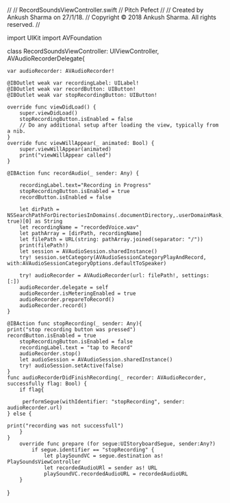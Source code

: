 //
//  RecordSoundsViewController.swift
//  Pitch Pefect
//
//  Created by Ankush Sharma on 27/1/18.
//  Copyright © 2018 Ankush Sharma. All rights reserved.
//

import UIKit
import AVFoundation

class RecordSoundsViewController: UIViewController, AVAudioRecorderDelegate{

    var audioRecorder: AVAudioRecorder!
    
    @IBOutlet weak var recordingLabel: UILabel!
    @IBOutlet weak var recordButton: UIButton!
    @IBOutlet weak var stopRecordingButton: UIButton!
    
    override func viewDidLoad() {
        super.viewDidLoad()
        stopRecordingButton.isEnabled = false
        // Do any additional setup after loading the view, typically from a nib.
    }
    override func viewWillAppear(_ animated: Bool) {
        super.viewWillAppear(animated)
        print("viewWillAppear called")
    }
    
    @IBAction func recordAudio(_ sender: Any) {
     
        recordingLabel.text="Recording in Progress"
        stopRecordingButton.isEnabled = true
        recordButton.isEnabled = false
        
        let dirPath = NSSearchPathForDirectoriesInDomains(.documentDirectory,.userDomainMask, true)[0] as String
        let recordingName = "recordedVoice.wav"
        let pathArray = [dirPath, recordingName]
        let filePath = URL(string: pathArray.joined(separator: "/"))
        print(filePath!)
        let session = AVAudioSession.sharedInstance()
        try! session.setCategory(AVAudioSessionCategoryPlayAndRecord, with:AVAudioSessionCategoryOptions.defaultToSpeaker)
        
        try! audioRecorder = AVAudioRecorder(url: filePath!, settings: [:])
        audioRecorder.delegate = self
        audioRecorder.isMeteringEnabled = true
        audioRecorder.prepareToRecord()
        audioRecorder.record()
    }
   
    @IBAction func stopRecording(_ sender: Any){
    print("stop recording button was pressed")
    recordButton.isEnabled = true
        stopRecordingButton.isEnabled = false
        recordingLabel.text = "tap to Record"
        audioRecorder.stop()
        let audioSession = AVAudioSession.sharedInstance()
        try! audioSession.setActive(false)
    }
    func audioRecorderDidFinishRecording(_ recorder: AVAudioRecorder, successfully flag: Bool) {
        if flag{
            
         performSegue(withIdentifier: "stopRecording", sender: audioRecorder.url)
    } else {
    
    print("recording was not successfull")
        }
    }
        override func prepare (for segue:UIStoryboardSegue, sender:Any?)
            if segue.identifier == "stopRecording" {
                let playSoundVC = segue.destination as! PlaySoundsViewController
                let recordedAudioURl = sender as! URL
                playSoundVC.recordedAudioURL = recordedAudioURL
        }
}




